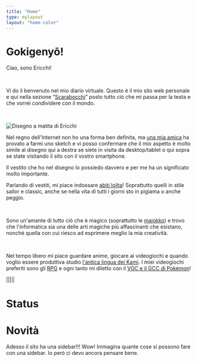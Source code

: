 ```yaml
---
title: "Home"
type: mylayout
layout: "home-color"
---
```


# Gokigenyō!

Ciao, sono Ericchi!

&nbsp;

Vi do il benvenuto nel mio diario virtuale. Questo è il mio sito web personale e qui nella sezione “[Scarabocchi](posts/)” posto tutto ciò che mi passa per la testa e che vorrei condividere con il mondo.

&nbsp;

<div class="drawing"><img alt="Disegno a matita di Ericchi" class="image desktop-only-right-sidebar" style="background-clip: content-box; shape-outside: polygon(30% 34%, 7% 20%, 30% 0, 71% 0, 86% 18%, 87% 43%, 100% 48%, 73% 100%, 36% 100%, 36% 69%, 0 61%, 3% 50%);" src="images/portrait.webp" onerror='this.onerror = null; this.src="images/portrait.png"'></div>

Nel regno dell'Internet non ho una forma ben definita, ma [una mia amica](https://www.facebook.com/mathelt.6) ha provato a farmi uno sketch e vi posso confermare che il mio aspetto è molto simile al disegno qui a destra se siete in visita da desktop/tablet o qui sopra se state visitando il sito con il vostro smartphone.

Il vestito che ho nel disegno lo possiedo davvero e per me ha un significato molto importante.

Parlando di vestiti, mi piace indossare [abiti lolita](https://it.wikipedia.org/wiki/Moda_Lolita)! Soprattutto quelli in stile sailor e classic, anche se nella vita di tutti i giorni sto in pigiama o anche peggio.

&nbsp;

Sono un'amante di tutto ciò che è magico (soprattutto le [majokko](https://it.wikipedia.org/wiki/Mah%C5%8D_sh%C5%8Djo)) e trovo che l'informatica sia una delle arti magiche più affascinanti che esistano, nonché quella con cui riesco ad esprimere meglio la mia creatività.

&nbsp;

Nel tempo libero mi piace guardare anime, giocare ai videogiochi e quando voglio essere produttiva studio [l'antica lingua dei Kami](https://it.wikipedia.org/wiki/Lingua_giapponese). I miei videogiochi preferiti sono gli [RPG](https://it.wikipedia.org/wiki/Gioco_di_ruolo) e ogni tanto mi diletto con il [VGC e il GCC di Pokémon](https://www.pokemon.com/it/play-pokemon/info)!

|||||

# Status
<div id="statuscafe" class="underline"><div id="statuscafe-username"></div><div id="statuscafe-content"></div></div><script src="https://status.cafe/current-status.js?name=ericchi" defer></script>

# Novità
Adesso il sito ha una sidebar!!! Wow! Immagina quante cose si possono fare con una sidebar. Io però ci devo ancora pensare bene.


<!--<div class="norecolor">
<img class='banner pixel' src='/images/banners/stuff/mangamaisanime.gif' alt='Manga Anime'> <img class='banner pixel' src='/images/banners/stuff/2hu.gif' alt='Touhou Project'> <img class='banner pixel' src='/images/banners/stuff/pokemon.gif' alt='Pokémon'> <img class='banner pixel' src='/images/banners/stuff/hk.gif' alt='Hello Kitty'> <img class='banner pixel' src='/images/banners/stuff/kawaiiness.gif' alt='Kawaiiness'> <img class='banner pixel' src='/images/banners/stuff/seedyourtorrents.gif' alt='Seed your torrents'> <img class='banner pixel' src='/images/banners/stuff/debian.gif' alt='Powered by Debian'> <img class='banner pixel' src='/images/banners/stuff/valid-html401-blue.gif' alt='HTML 4.01 valid'>
</div>-->